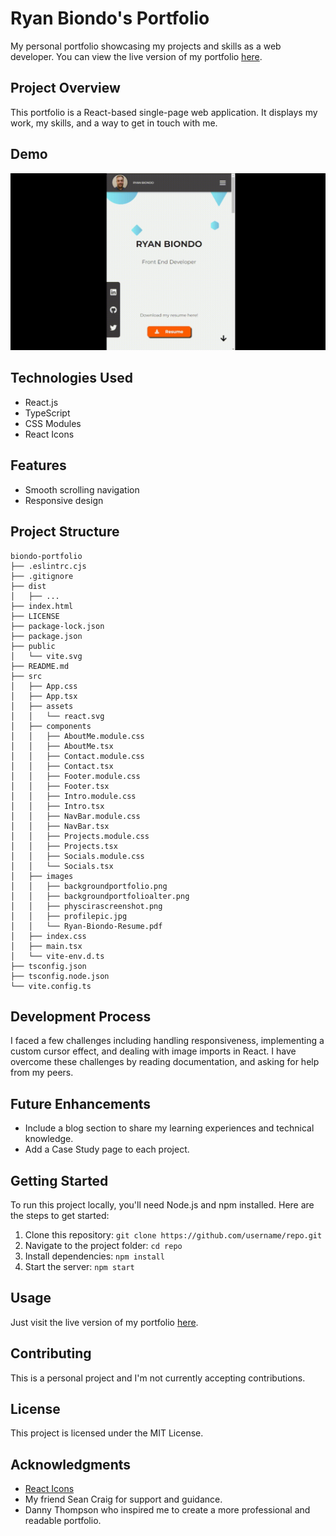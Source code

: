 # **Ryan Biondo's Portfolio**

My personal portfolio showcasing my projects and skills as a web developer.
You can view the live version of my portfolio [here](ryanbiondo.com).

## **Project Overview**

This portfolio is a React-based single-page web application. It displays my work, my skills, and a way to get in touch with me.

## **Demo**

<img src="demo.gif" width="800" />

## **Technologies Used**

- React.js
- TypeScript
- CSS Modules
- React Icons

## **Features**

- Smooth scrolling navigation
- Responsive design

## **Project Structure**

```
biondo-portfolio
├── .eslintrc.cjs
├── .gitignore
├── dist
│   ├── ...
├── index.html
├── LICENSE
├── package-lock.json
├── package.json
├── public
│   └── vite.svg
├── README.md
├── src
│   ├── App.css
│   ├── App.tsx
│   ├── assets
│   │   └── react.svg
│   ├── components
│   │   ├── AboutMe.module.css
│   │   ├── AboutMe.tsx
│   │   ├── Contact.module.css
│   │   ├── Contact.tsx
│   │   ├── Footer.module.css
│   │   ├── Footer.tsx
│   │   ├── Intro.module.css
│   │   ├── Intro.tsx
│   │   ├── NavBar.module.css
│   │   ├── NavBar.tsx
│   │   ├── Projects.module.css
│   │   ├── Projects.tsx
│   │   ├── Socials.module.css
│   │   └── Socials.tsx
│   ├── images
│   │   ├── backgroundportfolio.png
│   │   ├── backgroundportfolioalter.png
│   │   ├── physcirascreenshot.png
│   │   ├── profilepic.jpg
│   │   └── Ryan-Biondo-Resume.pdf
│   ├── index.css
│   ├── main.tsx
│   └── vite-env.d.ts
├── tsconfig.json
├── tsconfig.node.json
└── vite.config.ts
```

## **Development Process**

I faced a few challenges including handling responsiveness, implementing a custom cursor effect, and dealing with image imports in React. I have overcome these challenges by reading documentation, and asking for help from my peers.

## **Future Enhancements**

- Include a blog section to share my learning experiences and technical knowledge.
- Add a Case Study page to each project.

## **Getting Started**

To run this project locally, you'll need Node.js and npm installed. Here are the steps to get started:

1. Clone this repository: `git clone https://github.com/username/repo.git`
2. Navigate to the project folder: `cd repo`
3. Install dependencies: `npm install`
4. Start the server: `npm start`

## **Usage**

Just visit the live version of my portfolio [here](ryanbiondo.com).

## **Contributing**

This is a personal project and I'm not currently accepting contributions.

## **License**

This project is licensed under the MIT License.

## **Acknowledgments**

- [React Icons](https://react-icons.github.io/react-icons/)
- My friend Sean Craig for support and guidance.
- Danny Thompson who inspired me to create a more professional and readable portfolio.
